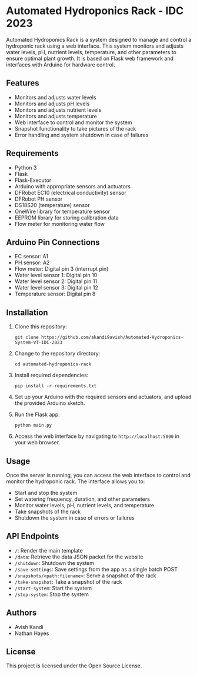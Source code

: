 # Automated Hydroponics Rack - IDC 2023

Automated Hydroponics Rack is a system designed to manage and control a hydroponic rack using a web interface. This system monitors and adjusts water levels, pH, nutrient levels, temperature, and other parameters to ensure optimal plant growth. It is based on Flask web framework and interfaces with Arduino for hardware control.

## Features

- Monitors and adjusts water levels
- Monitors and adjusts pH levels
- Monitors and adjusts nutrient levels
- Monitors and adjusts temperature
- Web interface to control and monitor the system
- Snapshot functionality to take pictures of the rack
- Error handling and system shutdown in case of failures

## Requirements

- Python 3
- Flask
- Flask-Executor
- Arduino with appropriate sensors and actuators
- DFRobot EC10 (electrical conductivity) sensor
- DFRobot PH sensor
- DS18S20 (temperature) sensor
- OneWire library for temperature sensor
- EEPROM library for storing calibration data
- Flow meter for monitoring water flow

## Arduino Pin Connections

- EC sensor: A1
- PH sensor: A2
- Flow meter: Digital pin 3 (interrupt pin)
- Water level sensor 1: Digital pin 10
- Water level sensor 2: Digital pin 11
- Water level sensor 3: Digital pin 12
- Temperature sensor: Digital pin 8

## Installation

1. Clone this repository:
   ```
   git clone https://github.com/akandi9avish/Automated-Hydroponics-System-VT-IDC-2023
   ```
2. Change to the repository directory:
   ```
   cd automated-hydroponics-rack
   ```
3. Install required dependencies:
   ```
   pip install -r requirements.txt
   ```
4. Set up your Arduino with the required sensors and actuators, and upload the provided Arduino sketch.

5. Run the Flask app:
   ```
   python main.py
   ```
6. Access the web interface by navigating to `http://localhost:5000` in your web browser.

## Usage

Once the server is running, you can access the web interface to control and monitor the hydroponic rack. The interface allows you to:

- Start and stop the system
- Set watering frequency, duration, and other parameters
- Monitor water levels, pH, nutrient levels, and temperature
- Take snapshots of the rack
- Shutdown the system in case of errors or failures

## API Endpoints

- `/`: Render the main template
- `/data`: Retrieve the data JSON packet for the website
- `/shutdown`: Shutdown the system
- `/save-settings`: Save settings from the app as a single batch POST
- `/snapshots/<path:filename>`: Serve a snapshot of the rack
- `/take-snapshot`: Take a snapshot of the rack
- `/start-system`: Start the system
- `/stop-system`: Stop the system

## Authors

- Avish Kandi
- Nathan Hayes

## License

This project is licensed under the Open Source License.